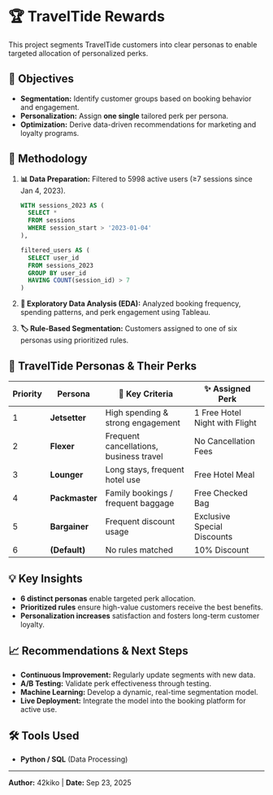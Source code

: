 # 🏆 TravelTide Rewards

This project segments TravelTide customers into clear personas to enable targeted allocation of personalized perks.

## **🎯 Objectives**

- **Segmentation:** Identify customer groups based on booking behavior and engagement.
- **Personalization:** Assign **one single** tailored perk per persona.
- **Optimization:** Derive data-driven recommendations for marketing and loyalty programs.

## **🚀 Methodology**

1. **📊 Data Preparation:** Filtered to 5998 active users (≥7 sessions since Jan 4, 2023).

    ```sql
    WITH sessions_2023 AS (
      SELECT *
      FROM sessions
      WHERE session_start > '2023-01-04'
    ),

    filtered_users AS (
      SELECT user_id
      FROM sessions_2023
      GROUP BY user_id
      HAVING COUNT(session_id) > 7
    )
    ```

2. **🔎 Exploratory Data Analysis (EDA):** Analyzed booking frequency, spending patterns, and perk engagement using Tableau.
3. **🏷️ Rule-Based Segmentation:** Customers assigned to one of six personas using prioritized rules.

## **👥 TravelTide Personas & Their Perks**

| **Priority** | **Persona** | **🎯 Key Criteria** | **✨ Assigned Perk** |
| --- | --- | --- | --- |
| 1 | **Jetsetter** | High spending & strong engagement | 1 Free Hotel Night with Flight |
| 2 | **Flexer** | Frequent cancellations, business travel | No Cancellation Fees |
| 3 | **Lounger** | Long stays, frequent hotel use | Free Hotel Meal |
| 4 | **Packmaster** | Family bookings / frequent baggage | Free Checked Bag |
| 5 | **Bargainer** | Frequent discount usage | Exclusive Special Discounts |
| 6 | **(Default)** | No rules matched | 10% Discount |

## **💡 Key Insights**

- **6 distinct personas** enable targeted perk allocation.
- **Prioritized rules** ensure high-value customers receive the best benefits.
- **Personalization increases** satisfaction and fosters long-term customer loyalty.

## **📈 Recommendations & Next Steps**

- **Continuous Improvement:** Regularly update segments with new data.
- **A/B Testing:** Validate perk effectiveness through testing.
- **Machine Learning:** Develop a dynamic, real-time segmentation model.
- **Live Deployment:** Integrate the model into the booking platform for active use.

## **🛠️ Tools Used**

- **Python / SQL** (Data Processing)

---

**Author:** 42kiko | **Date:** Sep 23, 2025